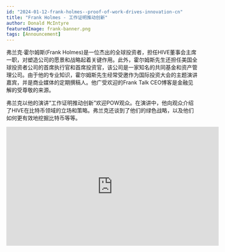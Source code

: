 ```yaml
---
id: "2024-01-12-frank-holmes--proof-of-work-drives-innovation-cn"
title: "Frank Holmes - 工作证明推动创新"
author: Donald McIntyre
featuredImage: frank-banner.png
tags: [Announcement]
---
```


弗兰克·霍尔姆斯(Frank Holmes)是一位杰出的全球投资者，担任HIVE董事会主席一职，对塑造公司的愿景和战略起着关键作用。此外，霍尔姆斯先生还担任美国全球投资者公司的首席执行官和首席投资官，该公司是一家知名的共同基金和资产管理公司。由于他的专业知识，霍尔姆斯先生经常受邀作为国际投资大会的主题演讲嘉宾，并是商业媒体的定期撰稿人。他广受欢迎的Frank Talk CEO博客是金融见解的受尊敬的来源。

弗兰克以他的演讲“工作证明推动创新”欢迎POW观众。在演讲中，他向观众介绍了HIVE在比特币领域的立场和策略。弗兰克还谈到了他们的绿色战略，以及他们如何更有效地挖掘比特币等等。

<iframe width="560" height="315" src="https://www.youtube.com/embed/21Bb17nS0N8?si=ZV_Sp3UKOFp7y3v-" title="YouTube video player" frameborder="0" allow="accelerometer; autoplay; clipboard-write; encrypted-media; gyroscope; picture-in-picture; web-share" allowfullscreen></iframe>
